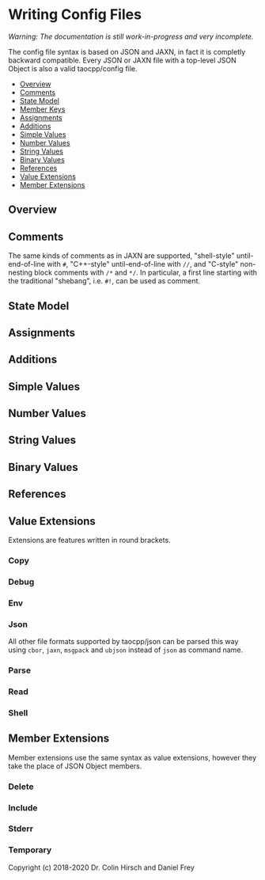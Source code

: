 # Writing Config Files

*Warning: The documentation is still work-in-progress and very incomplete.*

The config file syntax is based on JSON and JAXN, in fact it is completly backward compatible.
Every JSON or JAXN file with a top-level JSON Object is also a valid taocpp/config file.

 * [Overview](#overview)
 * [Comments](#comments)
 * [State Model](#state-model)
 * [Member Keys](#member-keys)
 * [Assignments](#assignments)
 * [Additions](#additions)
 * [Simple Values](#simple-values)
 * [Number Values](#number-values)
 * [String Values](#string-values)
 * [Binary Values](#binary-values)
 * [References](#references)
 * [Value Extensions](#value-extensions)
 * [Member Extensions](#member-extensions)

## Overview

## Comments

The same kinds of comments as in JAXN are supported, "shell-style" until-end-of-line with `#`, "C++-style" until-end-of-line with `//`, and "C-style" non-nesting block comments with `/*` and `*/`.
In particular, a first line starting with the traditional "shebang", i.e. `#!`, can be used as comment.

## State Model

## Assignments

## Additions

## Simple Values

## Number Values

## String Values

## Binary Values

## References

## Value Extensions

Extensions are features written in round brackets.

### Copy

### Debug

### Env

### Json

All other file formats supported by taocpp/json can be parsed this way using `cbor`, `jaxn`, `msgpack` and `ubjson` instead of `json` as command name.

### Parse

### Read

### Shell

## Member Extensions

Member extensions use the same syntax as value extensions, however they take the place of JSON Object members.

### Delete

### Include

### Stderr

### Temporary

Copyright (c) 2018-2020 Dr. Colin Hirsch and Daniel Frey
